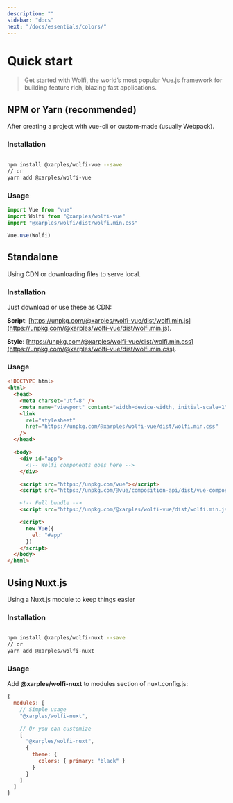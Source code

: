 ```yaml
---
description: ""
sidebar: "docs"
next: "/docs/essentials/colors/"
---
```


# Quick start

> Get started with Wolfi, the world’s most popular Vue.js framework for building feature rich, blazing fast applications.

## NPM or Yarn (recommended)

After creating a project with vue-cli or custom-made (usually Webpack).

### Installation

```bash

npm install @xarples/wolfi-vue --save
// or
yarn add @xarples/wolfi-vue

```

### Usage

```js
import Vue from "vue"
import Wolfi from "@xarples/wolfi-vue"
import "@xarples/wolfi/dist/wolfi.min.css"

Vue.use(Wolfi)
```

## Standalone

Using CDN or downloading files to serve local.

### Installation

Just download or use these as CDN:

**Script**: [https://unpkg.com/@xarples/wolfi-vue/dist/wolfi.min.js](https://unpkg.com/@xarples/wolfi-vue/dist/wolfi.min.js).

**Style**: [https://unpkg.com/@xarples/wolfi-vue/dist/wolfi.min.css](https://unpkg.com/@xarples/wolfi-vue/dist/wolfi.min.css).

### Usage

```html
<!DOCTYPE html>
<html>
  <head>
    <meta charset="utf-8" />
    <meta name="viewport" content="width=device-width, initial-scale=1" />
    <link
      rel="stylesheet"
      href="https://unpkg.com/@xarples/wolfi-vue/dist/wolfi.min.css"
    />
  </head>

  <body>
    <div id="app">
      <!-- Wolfi components goes here -->
    </div>

    <script src="https://unpkg.com/vue"></script>
    <script src="https://unpkg.com/@vue/composition-api/dist/vue-composition-api.umd.js"></script>

    <!-- Full bundle -->
    <script src="https://unpkg.com/@xarples/wolfi-vue/dist/wolfi.min.js"></script>

    <script>
      new Vue({
        el: "#app"
      })
    </script>
  </body>
</html>
```

## Using Nuxt.js

Using a Nuxt.js module to keep things easier

### Installation

```bash

npm install @xarples/wolfi-nuxt --save
// or
yarn add @xarples/wolfi-nuxt

```

### Usage

Add **@xarples/wolfi-nuxt** to modules section of nuxt.config.js:

```js
{
  modules: [
    // Simple usage
    "@xarples/wolfi-nuxt",

    // Or you can customize
    [
      "@xarples/wolfi-nuxt",
      {
        theme: {
          colors: { primary: "black" }
        }
      }
    ]
  ]
}
```
